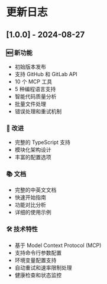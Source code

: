 # 更新日志

## [1.0.0] - 2024-08-27

### 🆕 新功能
- 初始版本发布
- 支持 GitHub 和 GitLab API
- 10 个 MCP 工具
- 5 种编程语言支持
- 智能代码质量分析
- 批量文件处理
- 错误处理和重试机制

### 🔧 改进
- 完整的 TypeScript 支持
- 模块化架构设计
- 丰富的配置选项

### 📚 文档
- 完整的中英文文档
- 快速开始指南
- 功能对比分析
- 详细的使用示例

### 🛠️ 技术特性
- 基于 Model Context Protocol (MCP)
- 支持命令行参数配置
- 环境变量配置支持
- 自动重试和速率限制处理
- 健康检查和状态监控
